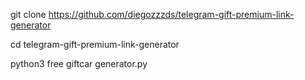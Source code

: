 git clone https://github.com/diegozzzds/telegram-gift-premium-link-generator

cd telegram-gift-premium-link-generator

python3 free giftcar generator.py
